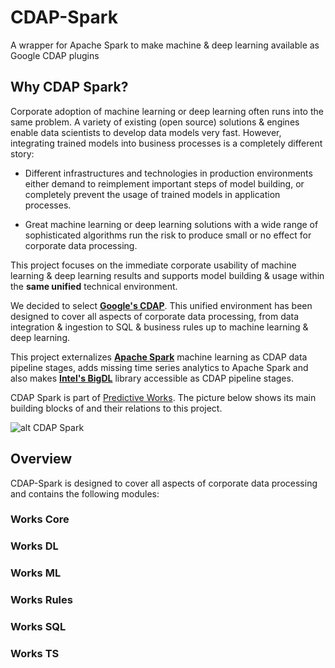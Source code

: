 # CDAP-Spark
A wrapper for Apache Spark to make machine &amp; deep learning available as Google CDAP plugins

## Why CDAP Spark?

Corporate adoption of machine learning or deep learning often runs into the same problem. A variety of existing (open source) solutions & engines enable data scientists to develop data models very fast. However, integrating trained models into business processes is a completely different story:

* Different infrastructures and technologies in production environments either demand to reimplement important steps of model
building, or completely prevent the usage of trained models in application processes.

* Great machine learning or deep learning solutions with a wide range of sophisticated algorithms run the risk to produce small or no effect for corporate data processing.

This project focuses on the immediate corporate usability of machine learning & deep learning results and supports model building & usage within the **same unified** technical environment.

We decided to select [**Google's CDAP**](https://cdap.io). This unified environment has been designed to cover all aspects of corporate data processing, from data integration & ingestion to SQL & business rules up to machine learning & deep learning.

This project externalizes [**Apache Spark**](https://spark.apache.org) machine learning as CDAP data pipeline stages, adds missing time series analytics to Apache Spark and also makes [**Intel's BigDL**](https://bigdl-project.github.io/) library accessible as CDAP pipeline stages.   

CDAP Spark is part of [Predictive Works](https://predictiveworks.eu). The picture below shows its main building blocks of and their relations to this project. 

![alt CDAP Spark](https://github.com/predictiveworks/cdap-spark/blob/master/images/cdap-spark.png)

## Overview

CDAP-Spark is designed to cover all aspects of corporate data processing and contains the following modules:

### Works Core

### Works DL

### Works ML

### Works Rules

### Works SQL

### Works TS